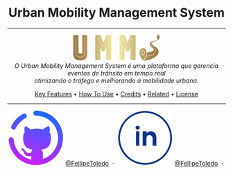 <h1 align="center">Urban Mobility Management System</h1>

----
<p align="center">
<a href="https://github.com/FellipeToledo/Urban-Mobility-Management-System">
  <img src="https://raw.githubusercontent.com/FellipeToledo/files/refs/heads/main/u-m-m-high-resolution-logo-transparent.png" alt="umms-logo" width="200px" height="60px"/></a>
  <br>
  <em>O Urban Mobility Management System é uma plataforma que gerencia eventos de trânsito em tempo real
    <br> otimizando o tráfego e melhorando a mobilidade urbana.</em>
  <br>
</p>

<p align="center">
  <a href="#Key-features">Key Features</a> •
  <a href="#how-to-use">How To Use</a> •
  <a href="#credits">Credits</a> •
  <a href="#related">Related</a> •
  <a href="#license">License</a>
</p>

---

<div align="center">



![screenshot](https://raw.githubusercontent.com/FellipeToledo/files/refs/heads/main/github-desktop.svg) [@FellipeToledo](https://github.com/FellipeToledo) &nbsp;&middot;&nbsp;   ![screenshot](https://raw.githubusercontent.com/FellipeToledo/files/refs/heads/main/linkedin-outlined.svg) [@FellipeToledo](https://www.linkedin.com/in/fellipetoledo/) &nbsp;&middot;&nbsp;

</div>